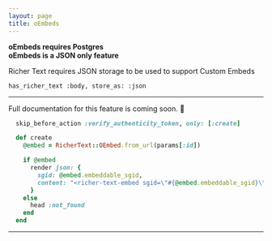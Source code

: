 ```yaml
---
layout: page
title: oEmbeds
---
```


<div class="callout" data-color="red">
  <strong>oEmbeds requires Postgres</strong>
</div>

<div class="callout" data-color="yellow">
  <strong>oEmbeds is a JSON only feature</strong>
  <p>Richer Text requires JSON storage to be used to support Custom Embeds</p>

  <pre><code>has_richer_text :body, store_as: :json</code></pre>
</div>

---

Full documentation for this feature is coming soon. 🚧

```ruby
  skip_before_action :verify_authenticity_token, only: [:create]

  def create
    @embed = RicherText::OEmbed.from_url(params[:id])

    if @embed
      render json: {
        sgid: @embed.embeddable_sgid,
        content: "<richer-text-embed sgid=\"#{@embed.embeddable_sgid}\"></richer-text-embed>"
      }
    else
      head :not_found
    end
  end
```

---
